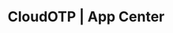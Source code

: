 ---
layout: home

title: CloudOTP | App Center
titleTemplate: App Center

hero:
  name: "CloudOTP"
  text: "令人爱不释手的\n双因素身份验证器"
  tagline: 支持全平台和云备份，正在持续优化中
  actions:
    - theme: brand
      text: 立即下载
      link: /zh_CN/cloudotp/downloads
    - theme: alt
      text: 使用指南
      link: /zh_CN/cloudotp/introduction
    - theme: alt
      icon: fa-github
      text: GitHub
      link: https://github.com/Robert-Stackflow/CloudOTP
  image:
    src: https://picbed.cloudchewie.com/apps/cloudotp/logo.png
    alt: CloudOTP

features:
  - icon: 🚀
    title: 美观
    details: 支持深色模式、切换多种主题、自定义字体
  - icon: 😃
    title: 易用
    details: 支持多种布局显示令牌、内置2000+应用图标；支持二维码扫描、桌面端支持截图扫码
  - icon: 🛡️
    title: 安全
    details: 支持数据库加密、手势锁、自动锁定和安全模式
  - icon: ⌛️
    title: 备份
    details: 支持多种导入导出方式、支持Onedrive、Dropbox、WebDAV、S3云存储备份
  - icon: ⚙️
    title: 迁移
    details: 支持从Google Authenticator、Aegis Authenticator、2FAS等软件迁移数据
  - icon: 🌈
    title: 国际化
    details: 支持简体中文、英语等两种语言
  - icon: 📱
    title: 隐私政策
    details: 本软件不会收集任何用户信息
    link: /cloudotp/privacy/zh/index.html
    linkText: 查看隐私政策
    target: _blank
    rel: noopener noreferrer
  - icon: 📜
    title: 服务条款
    details: 查看软件的服务条款
    link: /cloudotp/service/zh/index.html
    linkText: 查看服务条款
    target: _blank
    rel: noopener noreferrer
---